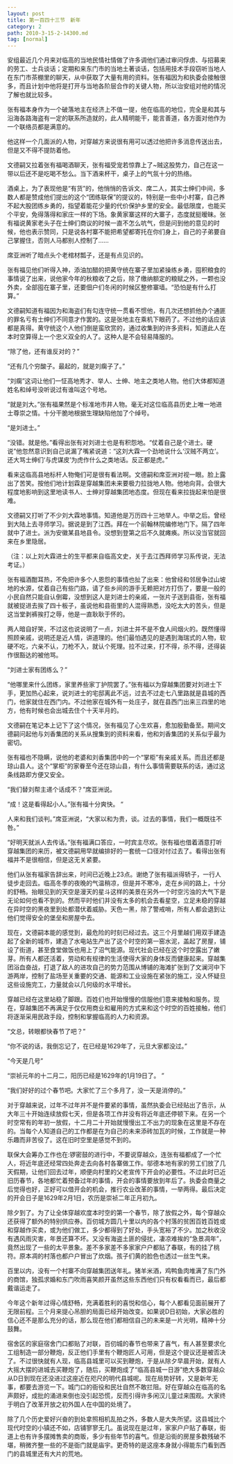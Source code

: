 ```yaml
---
layout: post
title: 第一百四十三节　新年
category: 2
path: 2010-3-15-2-14300.md
tag: [normal]
---
```


安组最近几个月来对临高的当地民情社情做了许多调他们通过审问俘虏、与招募来的劳工、士兵谈话；定期和来东门市的当地土著谈话，包括用技术手段窃听当地人在东门市茶棚里的聊天，从中获取了大量有用的资料。张有福因为和执委会接触很多，而且计划中他将是打开与当地各阶层合作的关键人物，所以治安组对他的情况了解也就比较多。

张有福本身作为一个破落地主在经济上不值一提，他在临高的地位，完全是和其与沿海各路海盗有一定的联系所造就的，此人精明能干，能言善道，各方面对他作为一个联络员都是满意的。

他这样一个几面派的人物，对穿越方来说很有用可以透过他把许多消息传送出去，但是又不得不提防着他。

文德嗣又拉着张有福喝酒聊天，张有福受宠若惊靠上了~贼这股势力，自己在这一带以后还不是吃喝不愁么。当下酒来杯干，桌子上的气氛十分的热络。

酒桌上，为了表现他是“有货”的，他悄悄的告诉文、席二人，其实士绅们中间，多数人都是赞成他们提出的这个“团练联保”的提议的，特别是一些中小村寨，自己养不起大股团练乡勇的，指望着能花少量的代价保护乡里的安全。最低限度，也能买个平安，免得落得和家庄一样的下场。象黄家寨这样的大寨子，态度就挺暧昧。张有福说黄家老头子在士绅们商议的时候一直不怎么吭气，但是问到他的意见的时候，他也表示赞同，只是说各村寨不能把希望都寄托在你们身上，自己的子弟要自己掌握住，否则人马都别人控制了……

席亚洲听了暗点头个老棺材瓢子，还是有点见识的。

张有福见他们听得入神，添油加醋的把黄守统在寨子里加紧操练乡勇，囤积粮食的事情说了出来，说他家今年的秋粮收了之后，除了缴纳额定的粮赋之外，一颗也没外卖，全部囤在寨子里，还要佃户们冬闲的时候区整修寨墙。“恐怕是有什么打算。”

文德嗣知道有福因为和海盗们有勾连守统一贯看不惯他，有几次还想抓他办个通匪的罪名亏有士绅们不同意才作罢的。这是张地主在乘机下眼药了。不过他的话应该都是真得。黄守统这个人他们倒是蛮欣赏的，通过收集到的许多资料，知道此人在本时空算得上一个忠义双全的人了。这种人是不会轻易降服的。

“除了他，还有谁反对的？”

“还有几个穷酸子。最起的，就是刘瘸子了。”

“刘瘸”这词让他们一怔高地秀才、举人、士绅、地主之类地人物。他们大体都知道姓名和绰号没听说过有谁叫这个号地。

“就是刘大。”张有福果然是个标准地市井人物。毫无对这位临高县历史上唯一地进士尊崇之情。十分干脆地根据生理缺陷他加了个绰号。

“是刘进士。”

“没错。就是他。”看得出张有对刘进士也是有积怨地。“仗着自己是个进士。硬说”他忽然意识到自己说漏了嘴紧说道：“这刘大霖一个劲地说什么‘汉贼不两立’。还大骂士绅们‘与虎谋皮’为虎作什么之类地话。反正都是虎。”

看来这临高县地标杆人物俺们可是很有看法啊。文德嗣和席亚洲对视一眼。脸上露出了苦笑。按他们地计划霖是穿越集团未来要极力拉拢地人物。他地向背。会很大程度地影响到这里地读书人、士绅对穿越集团地态度。但现在看来拉拢起来怕是很难。

文德嗣又打听了不少刘大霖地事情。知道他是万历四十三地举人。中举之后。曾经到大陆上去寻师学习。据说是到了江西。拜在一个前翰林院编修地门下。隔了四年就中了进士。派为安徽某县地县令。没想到登第之后不久就瘫痪。所以没当官就回来在乡里隐居。

（注：以上刘大霖进士的生平都来自临高文史，关于去江西拜师学习系传说，无法考证。）

张有福酒酣耳热，不免把许多个人恩怨的事情也扯了出来：他曾经和邻居争过山坡地的水源，仗着自己有些门路，请了些乡间的游手无赖把对方打伤了，要是一般的小民自然只能自认倒霉，没想到这人是刘进士的亲戚，一张片子送到县衙，张有福就被捉进去挨了四十板子，虽说他和县衙里的人混得熟悉，没吃太大的苦头，但是这当堂剥裤挨打之辱，他是一直耿耿于怀的。

两人暗自好笑，不过这也说说明了一点，刘进士并不是不食人间烟火的。既然懂得照顾亲戚，说明还是近人情，讲道理的。他们最怕遇见的是遇到海瑞式的人物，软硬不吃，六亲不认，刀枪不入，就认个死理。拉不过来，打不得，杀不得，还得装作很豁达的被他骂。

“刘进士家有团练么？”

“他哪里来什么团练，家里养些家丁护院罢了。”张有福以为穿越集团要对刘进士下手，更加热心起来，说刘进士的宅邸离此不远，过去不过走七八里路就是县城的西门，他家就住在西门内。不过他家在城外有一处庄子，就在县西门出来三四里的地方，他有时候也会出城去住个十天半月的。

文德嗣在笔记本上记下了这个情况，张有福见了心生欢喜，愈加殷勤备至。期间文德嗣问起他与刘香集团的关系从搜集到的资料来看，他和刘香集团的关系似乎最为密切。

张有福也不隐瞒，说他的老婆和刘香集团中的一个“掌柜”有亲戚关系。而且还都是琼山县人。这个“掌柜”的家眷至今还在琼山县，有什么事情需要联系的话，通过这条线路即方便又安全。

“我们替刘帮主递个话成不？”席亚洲说。

“成！这是看得起小人。”张有福十分爽快。“

人来和我们谈判。”席亚洲说，“大家以和为贵，谈。过去的事情，我们一概既往不咎。”

“好明天就派人去传话。”张有福满口答应，一时宾主尽欢。张有福也借着酒意打听穿越集团的来历，被文德嗣用早就编排好的一套统一口径对付过去了。看得出张有福并不是很相信，但是这无关紧要。

他们从张有福家告辞出来，时间已近晚上23点。谢绝了张有福派得轿子，一行人徒步走回去。临高冬季的夜晚的气温稍凉，但是并不寒冷，走在乡间的路上，十分的舒畅。抬眼见到的天空是漫天的星斗这样的美景在另外一个时空污浊的大气下是无论如何也看不到的。然而平时他们并没有太多的机会去看星空，立足未稳的穿越在异时空的黑夜里到处都潜伏着威胁。天色一黑，除了警戒哨，所有人都会退到让他们觉得安全的堡垒和房屋中去。

现在，文德嗣本能的感觉到，最危险的时刻已经过去。这三个月里越们用双手建造起了全新的城市，建造了水电站生产出了这个时空的第一窑水泥，盖起了房屋，铺设了街道，甚至食堂做饭也用上了沼气能源。现代社会已经在这个时空露出了嫩芽。所有人都还活着，劳动和有规律的生活使得大家的身体反而健康起来。穿越集团浴血奋战，打退了敌人的进攻自己的势力范围从博铺的海滩扩张到了文澜河中下游两岸，控制了盐场至关重要的交通、能源和工业设施在紧张的施工，没人怀疑旦这些设施完工，力量就会以几何级的水平增长。

穿越已经在这里站稳了脚跟。百姓们也开始慢慢的信服他们意来接触和服务。现在，穿越集团不再满足于仅仅用商业和雇用的方式来和这个时空的百姓接触，他们将逐渐采用民政手段，控制和掌握临高的人力和资源。

“文总，转眼都快春节了吧？”

“你不说的话，我倒忘记了，在已经是1629年了，元旦大家都没过。”

“今天是几号”

“崇祯元年的十二月二，阳历已经是1629年的1月19日了。”

“我们好好的过个春节吧。大家忙了三个多月了，没一天是消停的。”

对于穿越来说，过年不过年并不是件要紧的事情，虽然执委会已经贴出了告示，从大年三十开始连续放假七天，但是各项工作并没有将近年底还停顿下来。在另一个时空常有的年初一放假，十二月二十开始就慢慢出工不出力的现象在这里是不存在的。当每个人知道自己的工作都是在为自己的未来添砖加瓦的时候，工作就是一种乐趣而非苦役了。这在旧时空里是感觉不到的。

联保大会筹办工作也在:锣密鼓的进行中，不要说穿越众，连张有福都成了一个忙人，将近年底还经常四处奔走去向各村各寨做工作。邬德本地有家的劳工们放了几天假期，让他们回去过年，顺便向村里的父老宣传下开会的必要性。不过此时已近旧历春节，各地都忙着预备过年的事情，开会的事情要放到年后了。执委会商量之后觉得也好，正好可以借开会的机会，推行农业改革的事情，一举两得。最后决定的开会日子是1629年2月1日，农历是崇祯二年正月初九。

除夕到了。为了让全体穿越欢度本时空的第一个春节，除了放假之外，每个穿越众还获得了额外的特别供应券。百仞城方圆几十里以内的各个村落的贫困百姓百姓或和穿越作买卖，或为他们做工，多少都得到了好处，手头宽裕了不少。加之秋收没有遇风雨灾害，年景还算不坏。又没有海盗土匪的侵扰，凄凉难挨的“急景凋年”，竟然出现了一些的太平景象。差不多家差不多家家户户都贴了春联，有的挂了桃符。原本凋的村落也都户户冒出了炊烟。孩子们黄的脸色也透过一丝生气来。

百里以内，没有一个村寨不向穿越集团送年礼。猪羊米酒，鸡鸭鱼肉堆满了东门外的商馆，独孤求婚和东门吹雨喜笑颜开虽然这些东西他们只有权看看而已，最后都戴谐运走了。

今年这个新年过得心情舒畅，充满着胜利的喜悦和信心，每个人都看见面前展开了无限前程。三个月来提心吊胆的局面已经开始改变。如果说D日初始，大家必胜的信心还不是那么充分的话，那么现在他们都相信自己的未来是一片光明，精神十分鼓舞。

宿舍区的家庭宿舍门口都贴了对联，百仞城的春节也带来了喜气，有人甚至要求化工组制造一部分鞭炮，反正他们手里有个鞭炮匠人可用，但是这个提议还是被否决了。不过很快就有人现，临高县城里可以买到鞭炮，于是从除夕早晨开始，就有人大摇大摆的进城去买鞭炮了，随后，买鞭炮成了“临高县城一日游”绝大多数穿越众从D日到现在还没进过这座近在咫尺的明代县城呢。现在局势好转，又是新年无事，都要去游览一下。城门口的衙役和民壮自然不敢拦阻。好在穿越众在临高的名声颇好，成批的涌进来倒也没引起恐慌，反而引得许多闲汉儿童过来围观。大家终于明白了改革开放之初外国人在中国的处境了。

除了几个历史爱好兴奋的到处拿照相机乱拍之外，多数人是大失所望。这县城比个现代时空的小镇还不如，店铺寥寥无几。虽说现在是过年，家家户户贴了春联，街道上也有许多摆摊售卖的商贩，多少有些年节的喜气。但是沿街的房屋多数残破不堪，稍微齐整一些的不是衙门就是庙宇。更奇特的是这座本身就小得能东门看到西门的县城里还有大片的荒地。